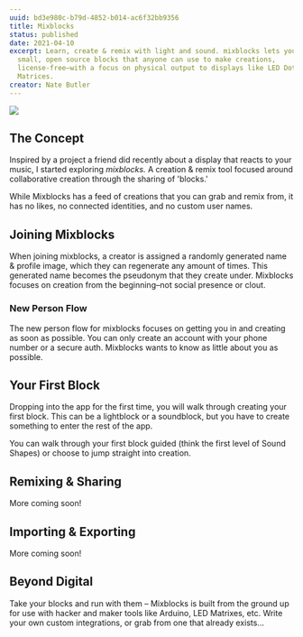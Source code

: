 ```yaml
---
uuid: bd3e980c-b79d-4852-b014-ac6f32bb9356
title: Mixblocks
status: published
date: 2021-04-10
excerpt: Learn, create & remix with light and sound. mixblocks lets you create
  small, open source blocks that anyone can use to make creations,
  license-free–with a focus on physical output to displays like LED Dot
  Matrices.
creator: Nate Butler
---
```

![](https://res.cloudinary.com/yaminateo/image/upload/v1637124653/project/mixblocks/thumbnail-2x1_yyknqu.jpg)

## The Concept

Inspired by a project a friend did recently about a display that reacts to your music, I started exploring *mixblocks.* A creation & remix tool focused around collaborative creation through the sharing of 'blocks.' 

While Mixblocks has a feed of creations that you can grab and remix from, it has no likes, no connected identities, and no custom user names.

## Joining Mixblocks

When joining mixblocks, a creator is assigned a randomly generated name & profile image, which they can regenerate any amount of times. This generated name becomes the pseudonym that they create under. Mixblocks focuses on creation from the beginning–not social presence or clout.

### New Person Flow

The new person flow for mixblocks focuses on getting you in and creating as soon as possible. You can only create an account with your phone number or a secure auth. Mixblocks wants to know as little about you as possible.

## Your First Block

Dropping into the app for the first time, you will walk through creating your first block. This can be a lightblock or a soundblock, but you have to create something to enter the rest of the app. 

You can walk through your first block guided (think the first level of Sound Shapes) or choose to jump straight into creation.

## Remixing & Sharing

More coming soon!

## Importing & Exporting

More coming soon!

## Beyond Digital

Take your blocks and run with them – Mixblocks is built from the ground up for use with hacker and maker tools like Arduino, LED Matrixes, etc. Write your own custom integrations, or grab from one that already exists...